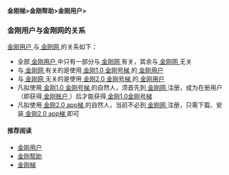 #### 金刚梯>金刚帮助>金刚用户>
### 金刚用户与金刚网的关系

[ 金刚用户 ](https://a2zitpro.github.io/web/kkuser)与[ 金刚网 ](https://a2zitpro.github.io/web/kksitecn)的关系如下：
- 全部[ 金刚用户 ](https://a2zitpro.github.io/web/kkuser)中只有一部分与[ 金刚网 ](https://a2zitpro.github.io/web/kksitecn)有关，其余与[ 金刚网 ](https://a2zitpro.github.io/web/kksitecn)无关
- 与[ 金刚网 ](https://a2zitpro.github.io/web/kksitecn)有关的是使用[ 金刚1.0 金刚号梯 ](https://a2zitpro.github.io/web/kkproducts1.0)的[ 金刚用户 ](https://a2zitpro.github.io/web/kkuser)
- 与[ 金刚网 ](https://a2zitpro.github.io/web/kksitecn)无关的是使用[ 金刚2.0 金刚号梯 ](https://a2zitpro.github.io/web/kkproducts2.0)的[ 金刚用户 ](https://a2zitpro.github.io/web/kkuser)
- 凡拟使用[ 金刚1.0 金刚号梯 ](https://a2zitpro.github.io/web/kkproducts1.0)的自然人，须首先到[ 金刚网 ](https://a2zitpro.github.io/web/kksitecn)注册，成为在册用户（即获得[ 金刚账户 ](https://a2zitpro.github.io/web/kkaccount)）后才能获得[ 金刚1.0金刚号梯 ](https://a2zitpro.github.io/web/kkproducts1.0)
- 凡拟使用[ 金刚2.0 app梯 ](https://a2zitpro.github.io/web/kkproducts2.0)的自然人，当前不必到[ 金刚网 ](https://a2zitpro.github.io/web/kksitecn)注册，只需下载、安装[ 金刚2.0 app梯 ](https://a2zitpro.github.io/web/kkproducts2.0)即可

#### 推荐阅读
- [金刚用户](https://a2zitpro.github.io/web/list_kkuser)
- [金刚帮助](https://a2zitpro.github.io/web/list_helpkkvpn)
- [金刚梯](https://a2zitpro.github.io/web/dlb)
